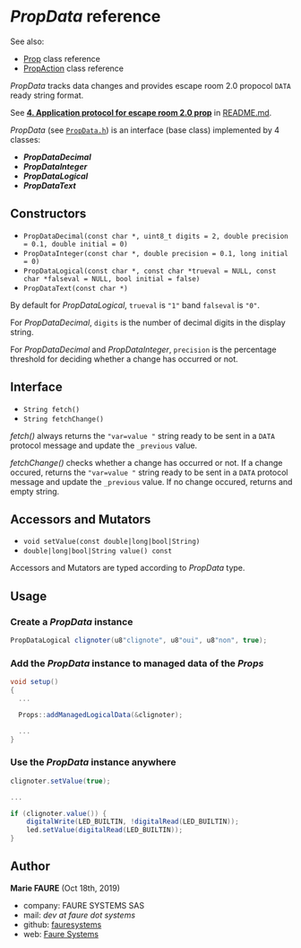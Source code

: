 # *PropData* reference
See also:
* <a href="Prop.md" target="_blank">Prop</a> class reference
* <a href="PropAction.md" target="_blank">PropAction</a> class reference

*PropData* tracks data changes and provides escape room 2.0 propocol `DATA` ready string format.

See [**4. Application protocol for escape room 2.0 prop**](../README.md#4-application-protocol-for-escape-room-20-prop) in [README.md](../README.md).

*PropData* (see <a href="https://github.com/xcape-io/ArduinoProps/blob/master/src/PropData.h" target="_blank">`PropData.h`</a>) is an interface (base class) implemented by 4 classes:
* ***PropDataDecimal*** 
* ***PropDataInteger*** 
* ***PropDataLogical*** 
* ***PropDataText*** 

## Constructors
* `PropDataDecimal(const char *, uint8_t digits = 2, double precision = 0.1, double initial = 0)`
* `PropDataInteger(const char *, double precision = 0.1, long initial = 0)`
* `PropDataLogical(const char *, const char *trueval = NULL, const char *falseval = NULL, bool initial = false)`
* `PropDataText(const char *)`

By default for *PropDataLogical*, `trueval` is `"1"` band `falseval` is `"0"`.

For *PropDataDecimal*, `digits` is the number of decimal digits in the display string.

For *PropDataDecimal* and *PropDataInteger*, `precision` is the percentage threshold for deciding whether a change has occurred or not.

## Interface
* `String fetch()`
* `String fetchChange()`

*fetch()* always returns the `"var=value "` string ready to be sent in a `DATA` protocol message and update the `_previous` value.

*fetchChange()* checks whether a change has occurred or not. If a change occured, returns the `"var=value "` string ready to be sent in a `DATA` protocol message and update the `_previous` value. If no change occured, returns and empty string.

## Accessors and Mutators
* `void setValue(const double|long|bool|String)`
* `double|long|bool|String value() const`

Accessors and Mutators are typed according to *PropData* type.

## Usage

### Create a *PropData* instance
```csharp
PropDataLogical clignoter(u8"clignote", u8"oui", u8"non", true);
```

### Add the *PropData* instance to managed data of the *Props*
```csharp
void setup()
{
  ...

  Props::addManagedLogicalData(&clignoter);

  ...
}
```

### Use the *PropData* instance anywhere
```csharp
clignoter.setValue(true);

...

if (clignoter.value()) {
    digitalWrite(LED_BUILTIN, !digitalRead(LED_BUILTIN));
    led.setValue(digitalRead(LED_BUILTIN));
}
```

## Author

**Marie FAURE** (Oct 18th, 2019)
* company: FAURE SYSTEMS SAS
* mail: *dev at faure dot systems*
* github: <a href="https://github.com/fauresystems?tab=repositories" target="_blank">fauresystems</a>
* web: <a href="https://faure.systems/" target="_blank">Faure Systems</a>